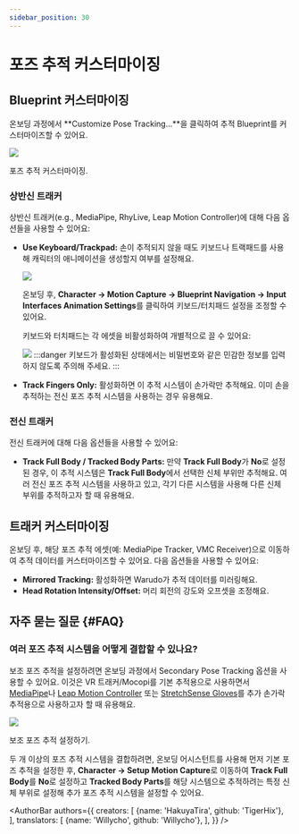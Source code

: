 ```yaml
---
sidebar_position: 30
---
```


# 포즈 추적 커스터마이징

## Blueprint 커스터마이징

온보딩 과정에서 **Customize Pose Tracking...**을 클릭하여 추적 Blueprint를 커스터마이즈할 수 있어요.

![](/doc-img/en-mocap-4.png)
<p class="img-desc">포즈 추적 커스터마이징.</p>

### 상반신 트래커

상반신 트래커(e.g., MediaPipe, RhyLive, Leap Motion Controller)에 대해 다음 옵션들을 사용할 수 있어요:

* **Use Keyboard/Trackpad:** 손이 추적되지 않을 때도 키보드나 트랙패드를 사용해 캐릭터의 애니메이션을 생성할지 여부를 설정해요.
  
  ![](/doc-img/zh-keyboard-1.webp)
  
  온보딩 후, **Character → Motion Capture → Blueprint Navigation → Input Interfaces Animation Settings**를 클릭하여 키보드/터치패드 설정을 조정할 수 있어요.
  
  키보드와 터치패드는 각 에셋을 비활성화하여 개별적으로 끌 수 있어요:
  
  ![](/doc-img/zh-keyboard-3.webp)
  :::danger
  키보드가 활성화된 상태에서는 비밀번호와 같은 민감한 정보를 입력하지 않도록 주의해 주세요.
  :::
* **Track Fingers Only:** 활성화하면 이 추적 시스템이 손가락만 추적해요. 이미 손을 추적하는 전신 포즈 추적 시스템을 사용하는 경우 유용해요.

### 전신 트래커

전신 트래커에 대해 다음 옵션들을 사용할 수 있어요:

* **Track Full Body / Tracked Body Parts:** 만약 **Track Full Body**가 **No**로 설정된 경우, 이 추적 시스템은 **Track Full Body**에서 선택한 신체 부위만 추적해요. 여러 전신 포즈 추적 시스템을 사용하고 있고, 각기 다른 시스템을 사용해 다른 신체 부위를 추적하고자 할 때 유용해요.

## 트래커 커스터마이징

온보딩 후, 해당 포즈 추적 에셋(예: MediaPipe Tracker, VMC Receiver)으로 이동하여 추적 데이터를 커스터마이즈할 수 있어요. 다음 옵션들을 사용할 수 있어요:

* **Mirrored Tracking:** 활성화하면 Warudo가 추적 데이터를 미러링해요.
* **Head Rotation Intensity/Offset:** 머리 회전의 강도와 오프셋을 조정해요.

## 자주 묻는 질문 {#FAQ}

### 여러 포즈 추적 시스템을 어떻게 결합할 수 있나요?

보조 포즈 추적을 설정하려면 온보딩 과정에서 Secondary Pose Tracking 옵션을 사용할 수 있어요. 이것은 VR 트래커/Mocopi를 기본 추적용으로 사용하면서 [MediaPipe](../mocap/mediapipe.md)나 [Leap Motion Controller](../mocap/leap-motion.md) 또는 [StretchSense Gloves](../mocap/stretchsense.md)를 추가 손가락 추적용으로 사용하고자 할 때 유용해요.

![](/doc-img/en-getting-started-8.png)
<p class="img-desc">보조 포즈 추적 설정하기.</p>

두 개 이상의 포즈 추적 시스템을 결합하려면, 온보딩 어시스턴트를 사용해 먼저 기본 포즈 추적을 설정한 후, **Character → Setup Motion Capture**로 이동하여 **Track Full Body**를 **No**로 설정하고 **Tracked Body Parts**를 해당 시스템으로 추적하려는 특정 신체 부위로 설정해 추가 포즈 추적 시스템을 설정할 수 있어요.

<AuthorBar authors={{
  creators: [
    {name: 'HakuyaTira', github: 'TigerHix'},
  ],
  translators: [
    {name: 'Willycho', github: 'Willycho'},
  ],
}} />
